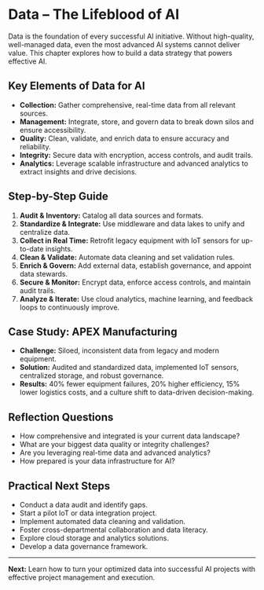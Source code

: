 # Data – The Lifeblood of AI

Data is the foundation of every successful AI initiative. Without high-quality, well-managed data, even the most advanced AI systems cannot deliver value. This chapter explores how to build a data strategy that powers effective AI.

## Key Elements of Data for AI
- **Collection:** Gather comprehensive, real-time data from all relevant sources.
- **Management:** Integrate, store, and govern data to break down silos and ensure accessibility.
- **Quality:** Clean, validate, and enrich data to ensure accuracy and reliability.
- **Integrity:** Secure data with encryption, access controls, and audit trails.
- **Analytics:** Leverage scalable infrastructure and advanced analytics to extract insights and drive decisions.

## Step-by-Step Guide
1. **Audit & Inventory:** Catalog all data sources and formats.
2. **Standardize & Integrate:** Use middleware and data lakes to unify and centralize data.
3. **Collect in Real Time:** Retrofit legacy equipment with IoT sensors for up-to-date insights.
4. **Clean & Validate:** Automate data cleaning and set validation rules.
5. **Enrich & Govern:** Add external data, establish governance, and appoint data stewards.
6. **Secure & Monitor:** Encrypt data, enforce access controls, and maintain audit trails.
7. **Analyze & Iterate:** Use cloud analytics, machine learning, and feedback loops to continuously improve.

## Case Study: APEX Manufacturing
- **Challenge:** Siloed, inconsistent data from legacy and modern equipment.
- **Solution:** Audited and standardized data, implemented IoT sensors, centralized storage, and robust governance.
- **Results:** 40% fewer equipment failures, 20% higher efficiency, 15% lower logistics costs, and a culture shift to data-driven decision-making.

## Reflection Questions
- How comprehensive and integrated is your current data landscape?
- What are your biggest data quality or integrity challenges?
- Are you leveraging real-time data and advanced analytics?
- How prepared is your data infrastructure for AI?

## Practical Next Steps
- Conduct a data audit and identify gaps.
- Start a pilot IoT or data integration project.
- Implement automated data cleaning and validation.
- Foster cross-departmental collaboration and data literacy.
- Explore cloud storage and analytics solutions.
- Develop a data governance framework.

---
**Next:** Learn how to turn your optimized data into successful AI projects with effective project management and execution.